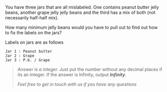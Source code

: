 <div class="markdown-content" id="problem-content">
<p>You have three jars that are all mislabeled. One contains peanut butter jelly beans, another grape jelly jelly beans and the third has a mix of both (not necessarily half-half mix).</p>
<p>How many minimum jelly beans would you have to pull out to find out how to fix the labels on the jars?</p>
<p>Labels on jars are as follows</p>
<div class="highlighter-rouge"><pre class="highlight"><code>Jar 1 : Peanut butter
Jar 2 : Grape
Jar 3 : P.b. / Grape
</code></pre>
</div>
<blockquote>
<p><em>Answer is a integer.</em>  Just put the number without any decimal places if its an integer. If the answer is Infinity, output <strong><em>Infinity</em></strong>.</p>
<p><em>Feel free to get in touch with us if you have any questions</em></p>
</blockquote>
</div>